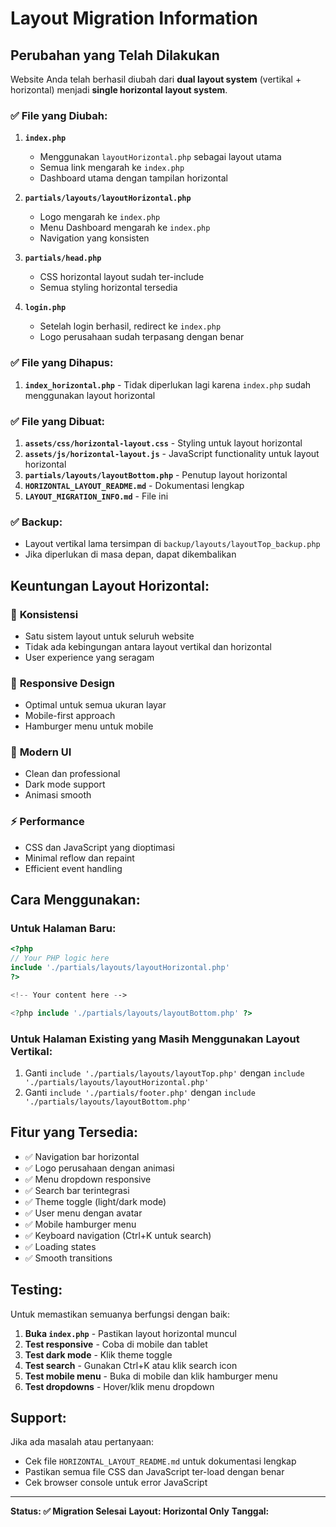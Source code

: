 # Layout Migration Information

## Perubahan yang Telah Dilakukan

Website Anda telah berhasil diubah dari **dual layout system** (vertikal + horizontal) menjadi **single horizontal layout system**.

### ✅ File yang Diubah:

1. **`index.php`**
   - Menggunakan `layoutHorizontal.php` sebagai layout utama
   - Semua link mengarah ke `index.php`
   - Dashboard utama dengan tampilan horizontal

2. **`partials/layouts/layoutHorizontal.php`**
   - Logo mengarah ke `index.php`
   - Menu Dashboard mengarah ke `index.php`
   - Navigation yang konsisten

3. **`partials/head.php`**
   - CSS horizontal layout sudah ter-include
   - Semua styling horizontal tersedia

4. **`login.php`**
   - Setelah login berhasil, redirect ke `index.php`
   - Logo perusahaan sudah terpasang dengan benar

### ✅ File yang Dihapus:

1. **`index_horizontal.php`** - Tidak diperlukan lagi karena `index.php` sudah menggunakan layout horizontal

### ✅ File yang Dibuat:

1. **`assets/css/horizontal-layout.css`** - Styling untuk layout horizontal
2. **`assets/js/horizontal-layout.js`** - JavaScript functionality untuk layout horizontal
3. **`partials/layouts/layoutBottom.php`** - Penutup layout horizontal
4. **`HORIZONTAL_LAYOUT_README.md`** - Dokumentasi lengkap
5. **`LAYOUT_MIGRATION_INFO.md`** - File ini

### ✅ Backup:

- Layout vertikal lama tersimpan di `backup/layouts/layoutTop_backup.php`
- Jika diperlukan di masa depan, dapat dikembalikan

## Keuntungan Layout Horizontal:

### 🎯 **Konsistensi**
- Satu sistem layout untuk seluruh website
- Tidak ada kebingungan antara layout vertikal dan horizontal
- User experience yang seragam

### 📱 **Responsive Design**
- Optimal untuk semua ukuran layar
- Mobile-first approach
- Hamburger menu untuk mobile

### 🎨 **Modern UI**
- Clean dan professional
- Dark mode support
- Animasi smooth

### ⚡ **Performance**
- CSS dan JavaScript yang dioptimasi
- Minimal reflow dan repaint
- Efficient event handling

## Cara Menggunakan:

### Untuk Halaman Baru:
```php
<?php
// Your PHP logic here
include './partials/layouts/layoutHorizontal.php'
?>

<!-- Your content here -->

<?php include './partials/layouts/layoutBottom.php' ?>
```

### Untuk Halaman Existing yang Masih Menggunakan Layout Vertikal:
1. Ganti `include './partials/layouts/layoutTop.php'` dengan `include './partials/layouts/layoutHorizontal.php'`
2. Ganti `include './partials/footer.php'` dengan `include './partials/layouts/layoutBottom.php'`

## Fitur yang Tersedia:

- ✅ Navigation bar horizontal
- ✅ Logo perusahaan dengan animasi
- ✅ Menu dropdown responsive
- ✅ Search bar terintegrasi
- ✅ Theme toggle (light/dark mode)
- ✅ User menu dengan avatar
- ✅ Mobile hamburger menu
- ✅ Keyboard navigation (Ctrl+K untuk search)
- ✅ Loading states
- ✅ Smooth transitions

## Testing:

Untuk memastikan semuanya berfungsi dengan baik:

1. **Buka `index.php`** - Pastikan layout horizontal muncul
2. **Test responsive** - Coba di mobile dan tablet
3. **Test dark mode** - Klik theme toggle
4. **Test search** - Gunakan Ctrl+K atau klik search icon
5. **Test mobile menu** - Buka di mobile dan klik hamburger menu
6. **Test dropdowns** - Hover/klik menu dropdown

## Support:

Jika ada masalah atau pertanyaan:
- Cek file `HORIZONTAL_LAYOUT_README.md` untuk dokumentasi lengkap
- Pastikan semua file CSS dan JavaScript ter-load dengan benar
- Cek browser console untuk error JavaScript

---

**Status: ✅ Migration Selesai**
**Layout: Horizontal Only**
**Tanggal: <?= date('Y-m-d H:i:s') ?>**

